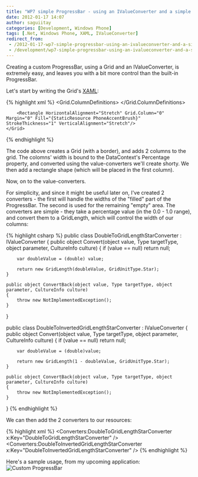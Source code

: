 ```yaml
---
title: "WP7 simple ProgressBar - using an IValueConverter and a simple Grid"
date: 2012-01-17 14:07
author: saguiitay
categories: [Development, Windows Phone]
tags: [.Net, Windows Phone, XAML, IValueConverter]
redirect_from:
 - /2012-01-17-wp7-simple-progressbar-using-an-ivalueconverter-and-a-simple-grid/
 - /development/wp7-simple-progressbar-using-an-ivalueconverter-and-a-simple-grid/
---
```

Creating a custom ProgressBar, using a Grid and an IValueConverter, is extremely easy, and leaves you with a bit more control than the built-in ProgressBar. 

Let's start by writing the Grid's [XAML](http://en.wikipedia.org/wiki/Extensible_Application_Markup_Language "Extensible Application Markup Language"):

{% highlight xml %}
<Border BorderBrush="Silver" BorderThickness="1" HorizontalAlignment="Stretch" Margin="0" Name="border1" VerticalAlignment="Top" Height="25">
    <Grid>
		<Grid.ColumnDefinitions>
			<ColumnDefinition Width="{Binding Percentage, Converter={StaticResource DoubleToGridLengthStarConverter}}"/>
			<ColumnDefinition Width="{Binding Percentage, Converter={StaticResource DoubleToInvertedGridLengthStarConverter}}"/>
		</Grid.ColumnDefinitions>
		
		<Rectangle HorizontalAlignment="Stretch" Grid.Column="0" Margin="0" Fill="{StaticResource PhoneAccentBrush}" StrokeThickness="1" VerticalAlignment="Stretch"/>
	</Grid>
</Border> 
{% endhighlight %}

The code above creates a Grid (with a border), and adds 2 columns to the grid. The colomns' width is bound to the DataContext's Percentage property, 
and converted using the value-converters we'll create shorty. We then add a rectangle shape (which will be placed in the first column).

Now, on to the value-converters. 

For simplicity, and since it might be useful later on, I've created 2 converters - the first will handle the widths of the "filled" part of the ProgressBar.
The second is used for the remaining "empty" area. The converters are simple - they take a percentage value (in the 0.0 - 1.0 range), 
and convert them to a GridLength, which will control the width of our columns: 

{% highlight csharp %}
public class DoubleToGridLengthStarConverter : IValueConverter 
{
	public object Convert(object value, Type targetType, object parameter, CultureInfo culture)
	{
		if (value == null)
			return null;
		
		var doubleValue = (double) value;
		
		return new GridLength(doubleValue, GridUnitType.Star);
	}
	
	public object ConvertBack(object value, Type targetType, object parameter, CultureInfo culture)
	{
		throw new NotImplementedException();
	}
}

public class DoubleToInvertedGridLengthStarConverter : IValueConverter
{
	public object Convert(object value, Type targetType, object parameter, CultureInfo culture)
	{
		if (value == null)
			return null;
		
		var doubleValue = (double)value;
		
		return new GridLength(1 - doubleValue, GridUnitType.Star);
	}
	
	public object ConvertBack(object value, Type targetType, object parameter, CultureInfo culture)
	{
		throw new NotImplementedException();
	}
}
{% endhighlight %}

We can then add the 2 converters to our resources: 

{% highlight xml %}
	<Converters:DoubleToGridLengthStarConverter x:Key="DoubleToGridLengthStarConverter" />
	<Converters:DoubleToInvertedGridLengthStarConverter x:Key="DoubleToInvertedGridLengthStarConverter" />
{% endhighlight %}

Here's a sample usage, from my upcoming application: 
![Custom ProgressBar]({{site.url}}/images/custom-progressbar.png "Custom ProgressBar")
